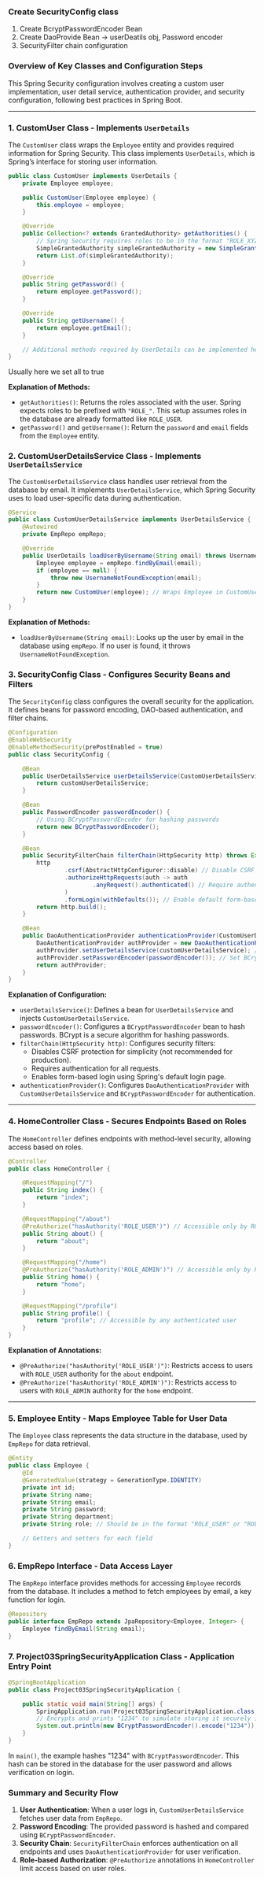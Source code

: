 

### **Create SecurityConfig class**
1) Create BcryptPasswordEncoder Bean
2) Create DaoProvide Bean -> userDeatils obj, Password encoder
3) SecurityFilter chain configuration


### Overview of Key Classes and Configuration Steps
This Spring Security configuration involves creating a custom user implementation, user detail service, authentication provider, and security configuration, following best practices in Spring Boot.

---

### 1. **CustomUser Class** - Implements `UserDetails`

The `CustomUser` class wraps the `Employee` entity and provides required information for Spring Security. This class implements `UserDetails`, which is Spring’s interface for storing user information.

```java
public class CustomUser implements UserDetails {
    private Employee employee;

    public CustomUser(Employee employee) {
        this.employee = employee;
    }

    @Override
    public Collection<? extends GrantedAuthority> getAuthorities() {
        // Spring Security requires roles to be in the format "ROLE_XYZ"
        SimpleGrantedAuthority simpleGrantedAuthority = new SimpleGrantedAuthority(employee.getRole());
        return List.of(simpleGrantedAuthority);
    }

    @Override
    public String getPassword() {
        return employee.getPassword();
    }

    @Override
    public String getUsername() {
        return employee.getEmail();
    }

    // Additional methods required by UserDetails can be implemented here.
}
```
Usually here we set all to true

**Explanation of Methods:**
- `getAuthorities()`: Returns the roles associated with the user. Spring expects roles to be prefixed with `"ROLE_"`. This setup assumes roles in the database are already formatted like `ROLE_USER`.
- `getPassword()` and `getUsername()`: Return the `password` and `email` fields from the `Employee` entity.
  
### 2. **CustomUserDetailsService Class** - Implements `UserDetailsService`

The `CustomUserDetailsService` class handles user retrieval from the database by email. It implements `UserDetailsService`, which Spring Security uses to load user-specific data during authentication.

```java
@Service
public class CustomUserDetailsService implements UserDetailsService {
    @Autowired
    private EmpRepo empRepo;

    @Override
    public UserDetails loadUserByUsername(String email) throws UsernameNotFoundException {
        Employee employee = empRepo.findByEmail(email);
        if (employee == null) {
            throw new UsernameNotFoundException(email);
        }
        return new CustomUser(employee); // Wraps Employee in CustomUser for authentication
    }
}
```

**Explanation of Methods:**
- `loadUserByUsername(String email)`: Looks up the user by email in the database using `empRepo`. If no user is found, it throws `UsernameNotFoundException`.

### 3. **SecurityConfig Class** - Configures Security Beans and Filters

The `SecurityConfig` class configures the overall security for the application. It defines beans for password encoding, DAO-based authentication, and filter chains.

```java
@Configuration
@EnableWebSecurity
@EnableMethodSecurity(prePostEnabled = true)
public class SecurityConfig {

    @Bean
    public UserDetailsService userDetailsService(CustomUserDetailsService customUserDetailsService) {
        return customUserDetailsService;
    }

    @Bean
    public PasswordEncoder passwordEncoder() {
        // Using BCryptPasswordEncoder for hashing passwords
        return new BCryptPasswordEncoder();
    }

    @Bean
    public SecurityFilterChain filterChain(HttpSecurity http) throws Exception {
        http
                .csrf(AbstractHttpConfigurer::disable) // Disable CSRF protection for simplicity
                .authorizeHttpRequests(auth -> auth
                        .anyRequest().authenticated() // Require authentication for all requests
                )
                .formLogin(withDefaults()); // Enable default form-based login
        return http.build();
    }

    @Bean
    public DaoAuthenticationProvider authenticationProvider(CustomUserDetailsService customUserDetailsService) {
        DaoAuthenticationProvider authProvider = new DaoAuthenticationProvider();
        authProvider.setUserDetailsService(customUserDetailsService); // Set CustomUserDetailsService
        authProvider.setPasswordEncoder(passwordEncoder()); // Set BCryptPasswordEncoder
        return authProvider;
    }
}
```

**Explanation of Configuration:**
- `userDetailsService()`: Defines a bean for `UserDetailsService` and injects `CustomUserDetailsService`.
- `passwordEncoder()`: Configures a `BCryptPasswordEncoder` bean to hash passwords. BCrypt is a secure algorithm for hashing passwords.
- `filterChain(HttpSecurity http)`: Configures security filters:
  - Disables CSRF protection for simplicity (not recommended for production).
  - Requires authentication for all requests.
  - Enables form-based login using Spring's default login page.
- `authenticationProvider()`: Configures `DaoAuthenticationProvider` with `CustomUserDetailsService` and `BCryptPasswordEncoder` for authentication.

---

### 4. **HomeController Class** - Secures Endpoints Based on Roles

The `HomeController` defines endpoints with method-level security, allowing access based on roles.

```java
@Controller
public class HomeController {

    @RequestMapping("/")
    public String index() {
        return "index";
    }

    @RequestMapping("/about")
    @PreAuthorize("hasAuthority('ROLE_USER')") // Accessible only by ROLE_USER
    public String about() {
        return "about";
    }

    @RequestMapping("/home")
    @PreAuthorize("hasAuthority('ROLE_ADMIN')") // Accessible only by ROLE_ADMIN
    public String home() {
        return "home";
    }

    @RequestMapping("/profile")
    public String profile() {
        return "profile"; // Accessible by any authenticated user
    }
}
```

**Explanation of Annotations:**
- `@PreAuthorize("hasAuthority('ROLE_USER')")`: Restricts access to users with `ROLE_USER` authority for the `about` endpoint.
- `@PreAuthorize("hasAuthority('ROLE_ADMIN')")`: Restricts access to users with `ROLE_ADMIN` authority for the `home` endpoint.

---

### 5. **Employee Entity** - Maps Employee Table for User Data

The `Employee` class represents the data structure in the database, used by `EmpRepo` for data retrieval.

```java
@Entity
public class Employee {
    @Id
    @GeneratedValue(strategy = GenerationType.IDENTITY)
    private int id;
    private String name;
    private String email;
    private String password;
    private String department;
    private String role; // Should be in the format "ROLE_USER" or "ROLE_ADMIN"

    // Getters and setters for each field
}
```

### 6. **EmpRepo Interface** - Data Access Layer

The `EmpRepo` interface provides methods for accessing `Employee` records from the database. It includes a method to fetch employees by email, a key function for login.

```java
@Repository
public interface EmpRepo extends JpaRepository<Employee, Integer> {
    Employee findByEmail(String email);
}
```

### 7. **Project03SpringSecurityApplication Class** - Application Entry Point

```java
@SpringBootApplication
public class Project03SpringSecurityApplication {

    public static void main(String[] args) {
        SpringApplication.run(Project03SpringSecurityApplication.class, args);
        // Encrypts and prints "1234" to simulate storing it securely in the database
        System.out.println(new BCryptPasswordEncoder().encode("1234"));
    }
}
```

In `main()`, the example hashes "1234" with `BCryptPasswordEncoder`. This hash can be stored in the database for the user password and allows verification on login.

### Summary and Security Flow

1. **User Authentication**: When a user logs in, `CustomUserDetailsService` fetches user data from `EmpRepo`.
2. **Password Encoding**: The provided password is hashed and compared using `BCryptPasswordEncoder`.
3. **Security Chain**: `SecurityFilterChain` enforces authentication on all endpoints and uses `DaoAuthenticationProvider` for user verification.
4. **Role-based Authorization**: `@PreAuthorize` annotations in `HomeController` limit access based on user roles.

